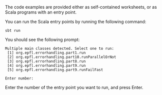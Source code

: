 The code examples are provided either as self-contained worksheets,
or as Scala programs with an entry point.

You can run the Scala entry points by running the following command:

~~~ shell
sbt run
~~~

You should see the following prompt:

~~~ text
Multiple main classes detected. Select one to run:
 [1] org.epfl.errorhandling.part1.run
 [2] org.epfl.errorhandling.part10.runParallelOrNot
 [3] org.epfl.errorhandling.part8.run
 [4] org.epfl.errorhandling.part9.run
 [5] org.epfl.errorhandling.part9.runFailFast

Enter number: 
~~~

Enter the number of the entry point you want to run, and press
Enter.

